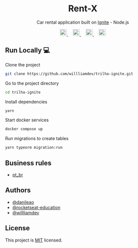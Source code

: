 <h1 align=center>Rent-X</h1> 

<p align=center>Car rental application built on <a href="https://www.rocketseat.com.br/" target="_blank">Ignite<a> - Node.js</p>

<p align="center">
  <a href="[https://github.com/prettier/prettier](https://yarnpkg.com/)">
    <img height="22px" src="https://badgen.net/badge/node/yarn/2688b6">
  </a>  &nbsp;  &nbsp; 
  <a href="https://github.com/prettier/prettier">
    <img height="22px" src="https://img.shields.io/badge/code_style-prettier-f7c543.svg">
  </a>  &nbsp;  &nbsp; 
  <a href="https://github.com/airbnb/javascript">
    <img height="22px" src="https://badgen.net/badge/style/Airbnb/ff5a5f?icon=airbnb">
  </a> &nbsp;  &nbsp; 
  <a href="#License">
    <img height="22px" src="https://img.shields.io/badge/license-MIT-green">
  </a>
</p>
  
  
  
## Run Locally :computer:

Clone the project

```bash
git clone https://github.com/willliamdev/trilha-ignite.git
```

Go to the project directory

```bash
cd trilha-ignite
```

Install dependencies

```bash
yarn
```

Start docker services

```bash
docker compose up
```

Run migrations to create tables

```bash
yarn typeorm migration:run
```
## Business rules 
- [pt_br](.github/business_rules.md)
<!-- to-do: translate to english -->

## Authors

- [@danileao](https://github.com/danileao)
- [@rocketseat-education](https://github.com/rocketseat-education)
- [@willliamdev](https://github.com/willliamdev)



## License

This project is [MIT](LICENSE) licensed.

